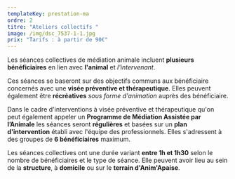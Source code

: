 ```yaml
---
templateKey: prestation-ma
ordre: 2
titre: "Ateliers collectifs "
image: /img/dsc_7537-1-1.jpg
prix: "Tarifs : à partir de 90€"
---
```

Les séances collectives de médiation animale incluent **plusieurs bénéficiaires** en lien avec **l'animal** et *l'intervenant*.

Ces séances se baseront sur des objectifs communs aux bénéficiaire concernés avec une **visée préventive et thérapeutique**. Elles peuvent également être **récréatives** *sous forme d'animation* auprès des bénéficiaire.

Dans le cadre d'interventions à visée préventive et thérapeutique qu'on peut également appeler un **Programme de Médiation Assistée par l’Animale** les séances seront **régulières** et basées sur un **plan d'intervention** établi avec l'équipe des professionnels. Elles s'adressent à des groupes de **6 bénéficiaires** maximum.

Les séances collectives ont une durée variant **entre 1h et 1h30** selon le nombre de bénéficiaires et le type de séance. Elle peuvent avoir lieu au sein de la **structure**, à **domicile** ou sur le **terrain d'Anim'Apaise**.